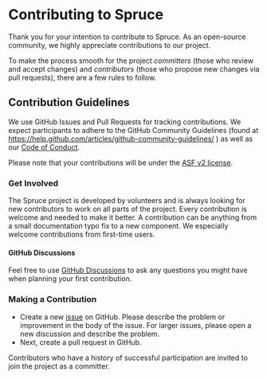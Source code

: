 Contributing to Spruce
============================

Thank you for your intention to contribute to Spruce. As an open-source community, we highly appreciate contributions to our project.

To make the process smooth for the project *committers* (those who review and accept changes) and *contributors* (those who propose new changes via pull requests), there are a few rules to follow.

## Contribution Guidelines

We use GitHub Issues and Pull Requests for tracking contributions. We
expect participants to adhere to the GitHub Community Guidelines (found
at <https://help.github.com/articles/github-community-guidelines/> ) as well as our [Code of Conduct](CODE_OF_CONDUCT.md).

Please note that your contributions will be under the [ASF v2 license](LICENSE).

### Get Involved

The Spruce project is developed by volunteers and is always looking for new contributors to work on all parts of the project.
Every contribution is welcome and needed to make it better. A contribution can be anything from a small documentation typo fix to a new component. We especially welcome contributions from first-time users.

#### GitHub Discussions

Feel free to use [GitHub Discussions](https://github.com/DigitalPebble/spruce/discussions) to ask any questions you might have when planning your first contribution.

### Making a Contribution

- Create a new [issue](https://github.com/DigitalPebble/spruce/issue) on GitHub. Please describe the problem or improvement in the body of the issue. For larger issues, please open a new discussion and describe the problem.
- Next, create a pull request in GitHub.

Contributors who have a history of successful participation are invited to join the project as a committer.
